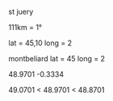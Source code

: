 st juery

111km = 1°

lat = 45,10
long = 2

montbeliard
lat = 45
long = 2

48.9701
-0.3334

49.0701 < 48.9701 < 48.8701


